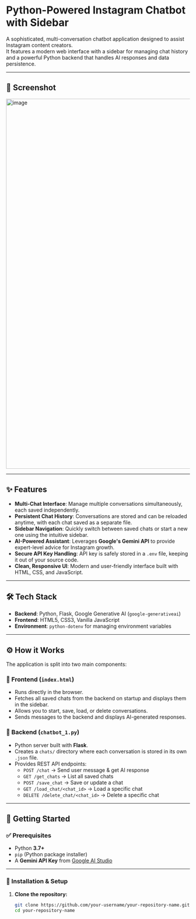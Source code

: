 # Python-Powered Instagram Chatbot with Sidebar

A sophisticated, multi-conversation chatbot application designed to assist Instagram content creators.  
It features a modern web interface with a sidebar for managing chat history and a powerful Python backend that handles AI responses and data persistence.

---

## 📸 Screenshot
<img width="1919" height="1010" alt="image" src="https://github.com/user-attachments/assets/a345ef03-54f5-49f3-be10-d6b3cb13d111" />


---

## ✨ Features
- **Multi-Chat Interface**: Manage multiple conversations simultaneously, each saved independently.  
- **Persistent Chat History**: Conversations are stored and can be reloaded anytime, with each chat saved as a separate file.  
- **Sidebar Navigation**: Quickly switch between saved chats or start a new one using the intuitive sidebar.  
- **AI-Powered Assistant**: Leverages **Google's Gemini API** to provide expert-level advice for Instagram growth.  
- **Secure API Key Handling**: API key is safely stored in a `.env` file, keeping it out of your source code.  
- **Clean, Responsive UI**: Modern and user-friendly interface built with HTML, CSS, and JavaScript.  

---

## 🛠️ Tech Stack
- **Backend**: Python, Flask, Google Generative AI (`google-generativeai`)  
- **Frontend**: HTML5, CSS3, Vanilla JavaScript  
- **Environment**: `python-dotenv` for managing environment variables  

---

## ⚙️ How it Works

The application is split into two main components:

### 🔹 Frontend (`index.html`)
- Runs directly in the browser.  
- Fetches all saved chats from the backend on startup and displays them in the sidebar.  
- Allows you to start, save, load, or delete conversations.  
- Sends messages to the backend and displays AI-generated responses.  

### 🔹 Backend (`chatbot_1.py`)
- Python server built with **Flask**.  
- Creates a `chats/` directory where each conversation is stored in its own `.json` file.  
- Provides REST API endpoints:  
  - `POST /chat` → Send user message & get AI response  
  - `GET /get_chats` → List all saved chats  
  - `POST /save_chat` → Save or update a chat  
  - `GET /load_chat/<chat_id>` → Load a specific chat  
  - `DELETE /delete_chat/<chat_id>` → Delete a specific chat  

---

## 🚀 Getting Started

### ✅ Prerequisites
- Python **3.7+**  
- `pip` (Python package installer)  
- A **Gemini API Key** from [Google AI Studio](https://aistudio.google.com/)  

---

### 🔧 Installation & Setup

1. **Clone the repository:**
   ```bash
   git clone https://github.com/your-username/your-repository-name.git
   cd your-repository-name
